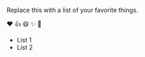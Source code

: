 Replace this with a list of your favorite things.

:heart:
:+1:
:smile:
:sparkles:
:tada:

- List 1
- List 2
